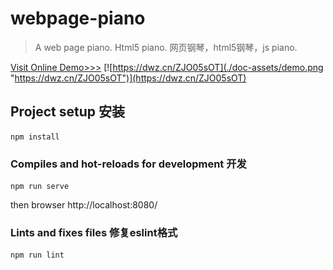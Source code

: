 # webpage-piano
> A web page piano. Html5 piano. 网页钢琴，html5钢琴，js piano.

[Visit Online Demo>>>](https://dwz.cn/ZJO05sOT)
[![https://dwz.cn/ZJO05sOT](./doc-assets/demo.png "https://dwz.cn/ZJO05sOT")](https://dwz.cn/ZJO05sOT)




## Project setup 安装
```
npm install
```

### Compiles and hot-reloads for development 开发
```
npm run serve
```
then browser http://localhost:8080/


### Lints and fixes files  修复eslint格式
```
npm run lint
```

